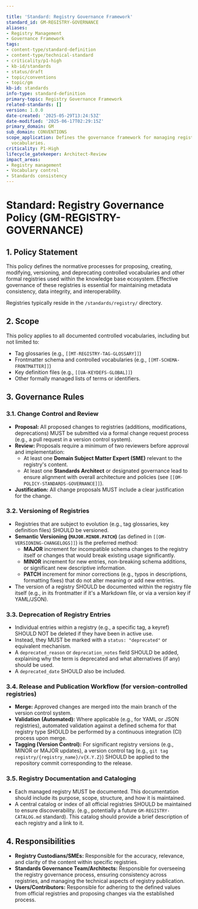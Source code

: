 ```yaml
---

title: 'Standard: Registry Governance Framework'
standard_id: GM-REGISTRY-GOVERNANCE
aliases:
- Registry Management
- Governance Framework
tags:
- content-type/standard-definition
- content-type/technical-standard
- criticality/p1-high
- kb-id/standards
- status/draft
- topic/conventions
- topic/gm
kb-id: standards
info-type: standard-definition
primary-topic: Registry Governance Framework
related-standards: []
version: 1.0.0
date-created: '2025-05-29T13:24:53Z'
date-modified: '2025-06-17T02:29:15Z'
primary_domain: GM
sub_domain: CONVENTIONS
scope_application: Defines the governance framework for managing registries and controlled
  vocabularies.
criticality: P1-High
lifecycle_gatekeeper: Architect-Review
impact_areas:
- Registry management
- Vocabulary control
- Standards consistency
---
```

# Standard: Registry Governance Policy (GM-REGISTRY-GOVERNANCE)

## 1. Policy Statement

This policy defines the normative processes for proposing, creating, modifying, versioning, and deprecating controlled vocabularies and other formal registries used within the knowledge base ecosystem. Effective governance of these registries is essential for maintaining metadata consistency, data integrity, and interoperability.

Registries typically reside in the `/standards/registry/` directory.

## 2. Scope

This policy applies to all documented controlled vocabularies, including but not limited to:
- Tag glossaries (e.g., `[[MT-REGISTRY-TAG-GLOSSARY]]`)
- Frontmatter schema and controlled vocabularies (e.g., `[[MT-SCHEMA-FRONTMATTER]]`)
- Key definition files (e.g., `[[UA-KEYDEFS-GLOBAL]]`)
- Other formally managed lists of terms or identifiers.

## 3. Governance Rules

### 3.1. Change Control and Review
- **Proposal:** All proposed changes to registries (additions, modifications, deprecations) MUST be submitted via a formal change request process (e.g., a pull request in a version control system).
- **Review:** Proposals require a minimum of two reviewers before approval and implementation:
    - At least one **Domain Subject Matter Expert (SME)** relevant to the registry's content.
    - At least one **Standards Architect** or designated governance lead to ensure alignment with overall architecture and policies (see `[[OM-POLICY-STANDARDS-GOVERNANCE]]`).
- **Justification:** All change proposals MUST include a clear justification for the change.

### 3.2. Versioning of Registries
- Registries that are subject to evolution (e.g., tag glossaries, key definition files) SHOULD be versioned.
- **Semantic Versioning (`MAJOR.MINOR.PATCH`)** (as defined in `[[OM-VERSIONING-CHANGELOGS]]`) is the preferred method:
    - **MAJOR** increment for incompatible schema changes to the registry itself or changes that would break existing usage significantly.
    - **MINOR** increment for new entries, non-breaking schema additions, or significant new descriptive information.
    - **PATCH** increment for minor corrections (e.g., typos in descriptions, formatting fixes) that do not alter meaning or add new entries.
- The version of a registry SHOULD be documented within the registry file itself (e.g., in its frontmatter if it's a Markdown file, or via a version key if YAML/JSON).

### 3.3. Deprecation of Registry Entries
- Individual entries within a registry (e.g., a specific tag, a keyref) SHOULD NOT be deleted if they have been in active use.
- Instead, they MUST be marked with a `status: "deprecated"` or equivalent mechanism.
- A `deprecated_reason` or `deprecation_notes` field SHOULD be added, explaining why the term is deprecated and what alternatives (if any) should be used.
- A `deprecated_date` SHOULD also be included.

### 3.4. Release and Publication Workflow (for version-controlled registries)
- **Merge:** Approved changes are merged into the main branch of the version control system.
- **Validation (Automated):** Where applicable (e.g., for YAML or JSON registries), automated validation against a defined schema for that registry type SHOULD be performed by a continuous integration (CI) process upon merge.
- **Tagging (Version Control):** For significant registry versions (e.g., MINOR or MAJOR updates), a version control tag (e.g., `git tag registry/{registry_name}/v{X.Y.Z}`) SHOULD be applied to the repository commit corresponding to the release.

### 3.5. Registry Documentation and Cataloging
- Each managed registry MUST be documented. This documentation should include its purpose, scope, structure, and how it is maintained.
- A central catalog or index of all official registries SHOULD be maintained to ensure discoverability. (e.g., potentially a future `GM-REGISTRY-CATALOG.md` standard). This catalog should provide a brief description of each registry and a link to it.

## 4. Responsibilities
- **Registry Custodians/SMEs:** Responsible for the accuracy, relevance, and clarity of the content within specific registries.
- **Standards Governance Team/Architects:** Responsible for overseeing the registry governance process, ensuring consistency across registries, and managing the technical aspects of registry publication.
- **Users/Contributors:** Responsible for adhering to the defined values from official registries and proposing changes via the established process.
